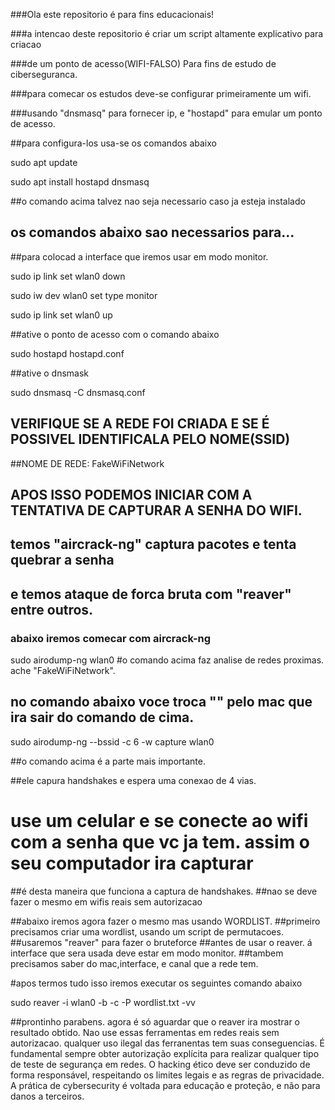 ###Ola este repositorio é para fins educacionais!

###a intencao deste repositorio é criar um script altamente explicativo para criacao

###de um ponto de acesso(WIFI-FALSO) Para fins de estudo de ciberseguranca.

###para comecar os estudos deve-se configurar primeiramente um wifi.

###usando "dnsmasq" para fornecer ip, e "hostapd" para emular um ponto de acesso.

##para configura-los usa-se os comandos abaixo

sudo apt update

sudo apt install hostapd dnsmasq

##o comando acima talvez nao seja necessario caso ja esteja instalado 

## os comandos abaixo sao necessarios para...

##para colocad a interface que iremos usar em modo monitor.

sudo ip link set wlan0 down

sudo iw dev wlan0 set type monitor

sudo ip link set wlan0 up

##ative o ponto de acesso com o comando abaixo

sudo hostapd hostapd.conf

##ative o dnsmask

sudo dnsmasq -C dnsmasq.conf

## VERIFIQUE SE A REDE FOI CRIADA E SE É POSSIVEL IDENTIFICALA PELO NOME(SSID)

##NOME DE REDE: FakeWiFiNetwork

## APOS ISSO PODEMOS INICIAR COM A TENTATIVA DE CAPTURAR A SENHA DO WIFI.

## temos "aircrack-ng" captura pacotes e tenta quebrar a senha

## e temos ataque de forca bruta com "reaver" entre outros.

### abaixo iremos comecar com aircrack-ng

sudo airodump-ng wlan0
#o comando acima faz analise de redes proximas. ache "FakeWiFiNetwork".

## no comando abaixo voce troca "<BSSID>" pelo mac que ira sair do comando de cima.

sudo airodump-ng --bssid <BSSID> -c 6 -w capture wlan0

##o comando acima é a parte mais importante.

##ele capura handshakes e espera uma conexao de 4 vias.

# use um celular e se conecte ao wifi com a senha que vc ja tem. assim o seu computador ira capturar
##é desta maneira que funciona a captura de handshakes.
##nao se deve fazer o mesmo em wifis reais sem autorizacao


##abaixo iremos agora fazer o mesmo mas usando WORDLIST.
##primeiro precisamos criar uma wordlist, usando um script de permutacoes.
##usaremos "reaver" para fazer o bruteforce
##antes de usar o reaver. á interface que sera usada deve estar em modo monitor.
##tambem precisamos saber do mac,interface, e canal que a rede tem.

#apos termos tudo isso iremos executar os seguintes comando abaixo 

sudo reaver -i wlan0 -b <BSSID> -c <canal> -P wordlist.txt -vv

##prontinho parabens. agora é só aguardar que o reaver ira mostrar o resultado obtido.
<CONSIDERACOES EXTREMAMENTE IMPORTANTES.>
Nao use essas ferramentas em redes reais sem autorizacao. 
qualquer uso ilegal das ferranentas
tem suas conseguencias.
É fundamental sempre obter autorização explícita 
para realizar qualquer tipo de teste de segurança em redes. 
O hacking ético deve ser conduzido de forma responsável, 
respeitando os limites legais e as regras de privacidade. 
A prática de cybersecurity é voltada para educação e proteção, e não para danos a terceiros.
